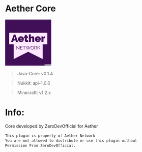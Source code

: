 # Aether Core
<img src="https://github.com/ZeroDevOfficial/Aether/blob/0.1.4/icons/icon2.jpg" width="150" height="150" />

> Java-Core: v0.1.4

> Nukkit: api-1.0.0

> Minecraft: v1.2.x


# Info: 
Core developed by ZeroDevOfficial for Aether

```
This plugin is property of Aether Network
You are not allowed to distribute or use this plugin without Permission From ZeroDevOfficial.
```
